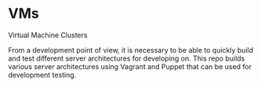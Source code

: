 VMs
===

Virtual Machine Clusters

From a development point of view, it is necessary to be able to quickly build and test different server architectures for developing on.  This repo builds various server architectures using Vagrant and Puppet that can be used for development testing.
